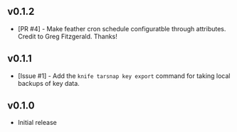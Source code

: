 ## v0.1.2

* [PR #4] - Make feather cron schedule configuratble through attributes. Credit to Greg Fitzgerald. Thanks!

## v0.1.1

* [Issue #1] - Add the `knife tarsnap key export` command for taking local backups of key data.


## v0.1.0

* Initial release
